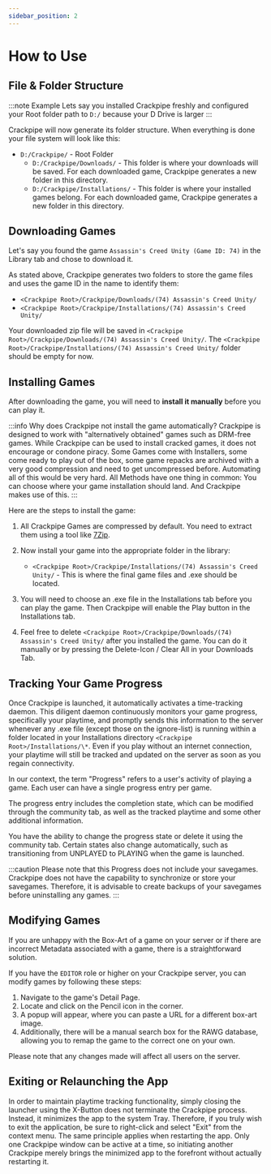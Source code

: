 ```yaml
---
sidebar_position: 2
---
```


# How to Use

## File & Folder Structure

:::note Example
Lets say you installed Crackpipe freshly and configured your Root folder path to `D:/` because your D Drive is larger
:::

Crackpipe will now generate its folder structure. When everything is done your file system will look like this:

- `D:/Crackpipe/` - Root Folder
  - `D:/Crackpipe/Downloads/` - This folder is where your downloads will be saved. For each downloaded game, Crackpipe generates a new folder in this directory.
  - `D:/Crackpipe/Installations/` - This folder is where your installed games belong. For each downloaded game, Crackpipe generates a new folder in this directory.

## Downloading Games

Let's say you found the game `Assassin's Creed Unity (Game ID: 74)` in the Library tab and chose to download it.

As stated above, Crackpipe generates two folders to store the game files and uses the game ID in the name to identify them:

- `<Crackpipe Root>/Crackpipe/Downloads/(74) Assassin's Creed Unity/`
- `<Crackpipe Root>/Crackpipe/Installations/(74) Assassin's Creed Unity/`

Your downloaded zip file will be saved in `<Crackpipe Root>/Crackpipe/Downloads/(74) Assassin's Creed Unity/`. The `<Crackpipe Root>/Crackpipe/Installations/(74) Assassin's Creed Unity/` folder should be empty for now.

## Installing Games

After downloading the game, you will need to **install it manually** before you can play it.

:::info Why does Crackpipe not install the game automatically?
Crackpipe is designed to work with "alternatively obtained" games such as DRM-free games. While Crackpipe can be used to install cracked games, it does not encourage or condone piracy. Some Games come with Installers, some come ready to play out of the box, some game repacks are archived with a very good compression and need to get uncompressed before. Automating all of this would be very hard. All Methods have one thing in common: You can choose where your game installation should land. And Crackpipe makes use of this.
:::

Here are the steps to install the game:

1. All Crackpipe Games are compressed by default. You need to extract them using a tool like [7Zip](https://www.7-zip.org/).
2. Now install your game into the appropriate folder in the library:

   - `<Crackpipe Root>/Crackpipe/Installations/(74) Assassin's Creed Unity/` - This is where the final game files and .exe should be located.

3. You will need to choose an .exe file in the Installations tab before you can play the game. Then Crackpipe will enable the Play button in the Installations tab.

4. Feel free to delete `<Crackpipe Root>/Crackpipe/Downloads/(74) Assassin's Creed Unity/` after you installed the game. You can do it manually or by pressing the Delete-Icon / Clear All in your Downloads Tab.

## Tracking Your Game Progress

Once Crackpipe is launched, it automatically activates a time-tracking daemon. This diligent daemon continuously monitors your game progress, specifically your playtime, and promptly sends this information to the server whenever any .exe file (except those on the ignore-list) is running within a folder located in your Installations directory `<Crackpipe Root>/Installations/\*`. Even if you play without an internet connection, your playtime will still be tracked and updated on the server as soon as you regain connectivity.

In our context, the term "Progress" refers to a user's activity of playing a game. Each user can have a single progress entry per game.

The progress entry includes the completion state, which can be modified through the community tab, as well as the tracked playtime and some other additional information.

You have the ability to change the progress state or delete it using the community tab. Certain states also change automatically, such as transitioning from UNPLAYED to PLAYING when the game is launched.

:::caution
Please note that this Progress does not include your savegames. Crackpipe does not have the capability to synchronize or store your savegames. Therefore, it is advisable to create backups of your savegames before uninstalling any games.
:::

## Modifying Games

If you are unhappy with the Box-Art of a game on your server or if there are incorrect Metadata associated with a game, there is a straightforward solution.

If you have the `EDITOR` role or higher on your Crackpipe server, you can modify games by following these steps:

1. Navigate to the game's Detail Page.
2. Locate and click on the Pencil icon in the corner.
3. A popup will appear, where you can paste a URL for a different box-art image.
4. Additionally, there will be a manual search box for the RAWG database, allowing you to remap the game to the correct one on your own.

Please note that any changes made will affect all users on the server.

## Exiting or Relaunching the App

In order to maintain playtime tracking functionality, simply closing the launcher using the X-Button does not terminate the Crackpipe process. Instead, it minimizes the app to the system Tray. Therefore, if you truly wish to exit the application, be sure to right-click and select "Exit" from the context menu. The same principle applies when restarting the app. Only one Crackpipe window can be active at a time, so initiating another Crackpipe merely brings the minimized app to the forefront without actually restarting it.
